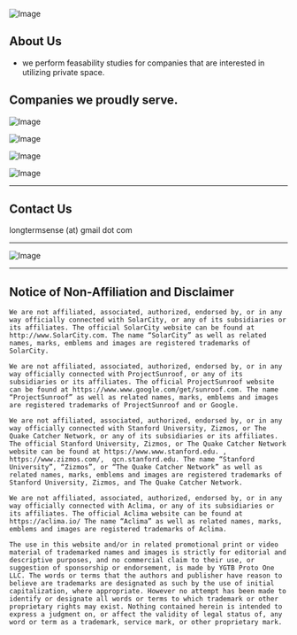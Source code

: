 ![Image](https://upload.wikimedia.org/wikipedia/commons/2/20/Illustrated_catalogue_and_price-list_of_drawing_and_tracing_papers%2C_sun_print_papers_and_equipments%2C_drawing_instruments_and_materials%2C_surveying_instruments%2C_accessories%2C_etc._-_Kolesch_and_Company._%2814597425137%29.jpg)

 
## About Us 
 - we perform feasability studies for companies that are interested in utilizing private space.

## Companies we proudly serve.

![Image](http://techomebuilder.com/wp-content/uploads/2015/10/case-studies_solar-city1.jpg)

![Image](http://cramer.com/webhook-uploads/1439904145937/ProjectSunroof.jpg)

![Image](https://www.zizmos.com/whiteboard/FAQ-7-Linnea.png)

![Image](https://tctechcrunch2011.files.wordpress.com/2015/06/aclima_node_city-e1435638764474.jpg)

 ____________________________________________________________________________________________________

## Contact Us
 longtermsense (at) gmail dot com
_____________________________________________________________________________________________________
![Image](https://www.metal-archives.com/images/3/5/4/0/3540257238_logo.jpg)
____________
## Notice of Non-Affiliation and Disclaimer 

```
We are not affiliated, associated, authorized, endorsed by, or in any way officially connected with SolarCity, or any of its subsidiaries or its affiliates. The official SolarCity website can be found at http://www.SolarCity.com. The name “SolarCity” as well as related names, marks, emblems and images are registered trademarks of SolarCity. 

We are not affiliated, associated, authorized, endorsed by, or in any way officially connected with ProjectSunroof, or any of its subsidiaries or its affiliates. The official ProjectSunroof website can be found at https://www.www.google.com/get/sunroof.com. The name “ProjectSunroof” as well as related names, marks, emblems and images are registered trademarks of ProjectSunroof and or Google. 

We are not affiliated, associated, authorized, endorsed by, or in any way officially connected with Stanford University, Zizmos, or The Quake Catcher Network, or any of its subsidiaries or its affiliates. The official Stanford University, Zizmos, or The Quake Catcher Network website can be found at https://www.www.stanford.edu. , https://www.zizmos.com/,  qcn.stanford.edu. The name “Stanford University”, “Zizmos”, or “The Quake Catcher Network” as well as related names, marks, emblems and images are registered trademarks of Stanford University, Zizmos, and The Quake Catcher Network.

We are not affiliated, associated, authorized, endorsed by, or in any way officially connected with Aclima, or any of its subsidiaries or its affiliates. The official Aclima website can be found at https://aclima.io/ The name “Aclima” as well as related names, marks, emblems and images are registered trademarks of Aclima. 

The use in this website and/or in related promotional print or video material of trademarked names and images is strictly for editorial and descriptive purposes, and no commercial claim to their use, or suggestion of sponsorship or endorsement, is made by YGTB Proto One LLC. The words or terms that the authors and publisher have reason to believe are trademarks are designated as such by the use of initial capitalization, where appropriate. However no attempt has been made to identify or designate all words or terms to which trademark or other proprietary rights may exist. Nothing contained herein is intended to express a judgment on, or affect the validity of legal status of, any word or term as a trademark, service mark, or other proprietary mark.
```
